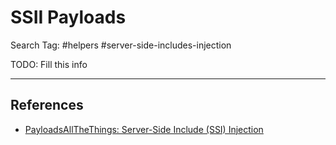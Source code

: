 # SSII Payloads

Search Tag: #helpers #server-side-includes-injection

TODO: Fill this info

---
## References

- [PayloadsAllTheThings: Server-Side Include (SSI) Injection](https://github.com/swisskyrepo/PayloadsAllTheThings/tree/master/Server%20Side%20Include%20Injection)